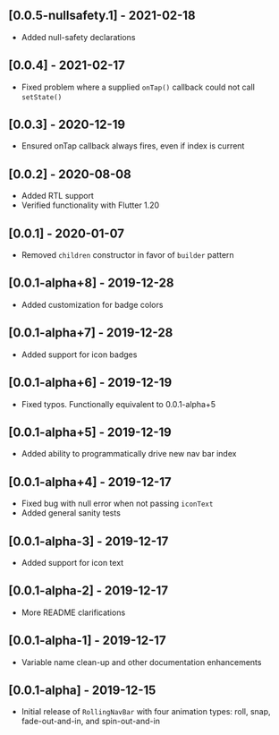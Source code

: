## [0.0.5-nullsafety.1] - 2021-02-18

- Added null-safety declarations

## [0.0.4] - 2021-02-17

- Fixed problem where a supplied `onTap()` callback could not call `setState()`

## [0.0.3] - 2020-12-19

- Ensured onTap callback always fires, even if index is current

## [0.0.2] - 2020-08-08

- Added RTL support
- Verified functionality with Flutter 1.20

## [0.0.1] - 2020-01-07

- Removed `children` constructor in favor of `builder` pattern

## [0.0.1-alpha+8] - 2019-12-28

- Added customization for badge colors

## [0.0.1-alpha+7] - 2019-12-28

- Added support for icon badges

## [0.0.1-alpha+6] - 2019-12-19

- Fixed typos. Functionally equivalent to 0.0.1-alpha+5

## [0.0.1-alpha+5] - 2019-12-19

- Added ability to programmatically drive new nav bar index

## [0.0.1-alpha+4] - 2019-12-17

- Fixed bug with null error when not passing `iconText`
- Added general sanity tests

## [0.0.1-alpha-3] - 2019-12-17

- Added support for icon text

## [0.0.1-alpha-2] - 2019-12-17

- More README clarifications

## [0.0.1-alpha-1] - 2019-12-17

- Variable name clean-up and other documentation enhancements

## [0.0.1-alpha] - 2019-12-15

- Initial release of `RollingNavBar` with four animation types: roll, snap, fade-out-and-in, and spin-out-and-in
